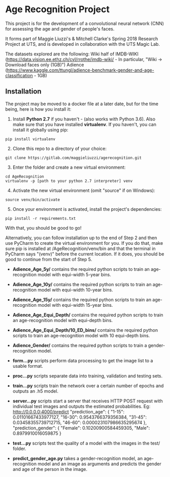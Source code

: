 # Age Recognition Project

This project is for the development of a convolutional neural network (CNN) for assessing the age and gender of people's faces.

It forms part of Maggie Liuzzi's & Mitchell Clarke's Spring 2018 Research Project at UTS, and is developed in collaboration with the UTS Magic Lab.

The datasets explored are the following:
    Wiki half of IMDB-WIKI (https://data.vision.ee.ethz.ch/cvl/rrothe/imdb-wiki/ - In particular, "Wiki -> Download faces only (1GB)")
    Adience (https://www.kaggle.com/ttungl/adience-benchmark-gender-and-age-classification - 1GB)




## Installation

The project may be moved to a docker file at a later date, but for the time being, here is how you install it:

1. Install **Python 2.7** if you haven't - (also works with Python 3.6). Also make sure that you have installed **virtualenv**. If you haven't, you can install it globally using pip:

```shell
pip install virtualenv
```

2. Clone this repo to a directory of your choice:

```shell
git clone https://gitlab.com/maggieliuzzi/agerecognition.git
```

3. Enter the folder and create a new virtual environment:

```
cd AgeRecognition
virtualenv -p [path to your python 2.7 interpreter] venv
```

4. Activate the new virtual environment (omit "source" if on Windows):

```shell
source venv/bin/activate
```

5. Once your environment is activated, install the project's dependencies:

```shell
pip install -r requirements.txt
```

With that, you should be good to go!

Alternatively, you can follow installation up to the end of Step 2 and then use PyCharm to create the virtual environment for you. If you do that, make sure pip is installed at /AgeRecognition/venv/bin and that the terminal in PyCharm says "(venv)" before the current location. If it does, you should be good to continue from the start of Step 5.



* **Adience_Age_5y/** contains the required python scripts to train an age-recognition model with equi-width 5-year bins.
* **Adience_Age_10y/** contains the required python scripts to train an age-recognition model with equi-width 10-year bins.
* **Adience_Age_15y/** contains the required python scripts to train an age-recognition model with equi-width 15-year bins.
* **Adience_Age_Equi_Depth/** contains the required python scripts to train an age-recognition model with equi-depth bins.
* **Adience_Age_Equi_Depth/10_ED_bins/** contains the required python scripts to train an age-recognition model with 10 equi-depth bins.

* **Adience_Gender/** contains the required python scripts to train a gender-recognition model.


* **form...py** scripts perform data processing to get the image list to a usable format.
* **proc...py** scripts separate data into training, validation and testing sets.
* **train...py** scripts train the network over a certain number of epochs and outputs an .h5 model.
* **server...py** scripts start a server that receives HTTP POST request with individual test images and outputs the estimated probabilities. 
Eg: http://0.0.0.0:4000/predict
"prediction_age": {
    "1-15": 0.01101667433977127,
    "16-30": 0.9543766379356384,
    "31-45": 0.03458355739712715,
    "46-60": 0.000023107986635295674
},
"prediction_gender": {
    "Female": 0.10200900584459305,
    "Male": 0.8979910016059875
}

* **test...py** scripts test the quality of a model with the images in the test/ folder.

* **predict_gender_age.py** takes a gender-recognition model, an age-recognition model and an image as arguments and predicts the gender and age of the person in the image.

